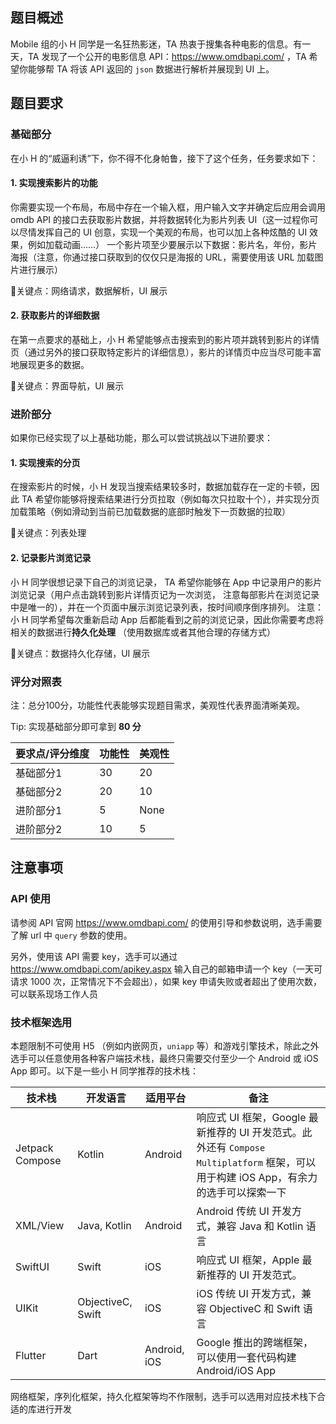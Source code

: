 ## 题目概述

Mobile 组的小 H 同学是一名狂热影迷，TA 热衷于搜集各种电影的信息。有一天，TA 发现了一个公开的电影信息 API：https://www.omdbapi.com/ ，TA 希望你能够帮 TA 将该 API 返回的 `json` 数据进行解析并展现到 UI 上。

## 题目要求

### 基础部分

在小 H 的“威逼利诱”下，你不得不化身帕鲁，接下了这个任务，任务要求如下：

#### 1. 实现搜索影片的功能

你需要实现一个布局，布局中存在一个输入框，用户输入文字并确定后应用会调用 omdb API 的接口去获取影片数据，并将数据转化为影片列表 UI（这一过程你可以尽情发挥自己的 UI 创意，实现一个美观的布局，也可以加上各种炫酷的 UI 效果，例如加载动画……） 一个影片项至少要展示以下数据：影片名，年份，影片海报（注意，你通过接口获取到的仅仅只是海报的 URL，需要使用该 URL 加载图片进行展示）

🔑关键点：网络请求，数据解析，UI 展示

#### 2. 获取影片的详细数据

在第一点要求的基础上，小 H 希望能够点击搜索到的影片项并跳转到影片的详情页（通过另外的接口获取特定影片的详细信息），影片的详情页中应当尽可能丰富地展现更多的数据。

🔑关键点：界面导航，UI 展示

### 进阶部分

如果你已经实现了以上基础功能，那么可以尝试挑战以下进阶要求：

#### 1. 实现搜索的分页

在搜索影片的时候，小 H 发现当搜索结果较多时，数据加载存在一定的卡顿，因此 TA 希望你能够将搜索结果进行分页拉取（例如每次只拉取十个），并实现分页加载策略（例如滑动到当前已加载数据的底部时触发下一页数据的拉取）

🔑关键点：列表处理

#### 2. 记录影片浏览记录

小 H 同学很想记录下自己的浏览记录， TA 希望你能够在 App 中记录用户的影片浏览记录（用户点击跳转到影片详情页记为一次浏览， 注意每部影片在浏览记录中是唯一的），并在一个页面中展示浏览记录列表，按时间顺序倒序排列。 注意：小 H 同学希望每次重新启动 App 后都能看到之前的浏览记录，因此你需要考虑将相关的数据进行**持久化处理** （使用数据库或者其他合理的存储方式）

🔑关键点：数据持久化存储，UI 展示

### 评分对照表

注：总分100分，功能性代表能够实现题目需求，美观性代表界面清晰美观。

Tip: 实现基础部分即可拿到 **80 分**

| 要求点/评分维度 | 功能性 | 美观性 |
| --------------- | ------ | ------ |
| 基础部分1       | 30     | 20     |
| 基础部分2       | 20     | 10     |
| 进阶部分1       | 5      | None   |
| 进阶部分2       | 10     | 5      |

## 注意事项

### API 使用

请参阅 API 官网 https://www.omdbapi.com/ 的使用引导和参数说明，选手需要了解 url 中 `query` 参数的使用。

另外，使用该 API 需要 key，选手可以通过 https://www.omdbapi.com/apikey.aspx 输入自己的邮箱申请一个 key（一天可请求 1000 次，正常情况下不会超出），如果 key 申请失败或者超出了使用次数，可以联系现场工作人员

### 技术框架选用

本题限制不可使用 H5 （例如内嵌网页，`uniapp` 等）和游戏引擎技术，除此之外选手可以任意使用各种客户端技术栈，最终只需要交付至少一个 Android 或 iOS App 即可。以下是一些小 H 同学推荐的技术栈：

| 技术栈          | 开发语言          | 适用平台     | 备注                                                         |
| --------------- | ----------------- | ------------ | ------------------------------------------------------------ |
| Jetpack Compose | Kotlin            | Android      | 响应式 UI 框架，Google 最新推荐的 UI 开发范式。此外还有 `Compose Multiplatform` 框架，可以用于构建 iOS App，有余力的选手可以探索一下 |
| XML/View        | Java, Kotlin      | Android      | Android 传统 UI 开发方式，兼容 Java 和 Kotlin 语言           |
| SwiftUI         | Swift             | iOS          | 响应式 UI 框架，Apple 最新推荐的 UI 开发范式。               |
| UIKit           | ObjectiveC, Swift | iOS          | iOS 传统 UI 开发方式，兼容 ObjectiveC 和 Swift 语言          |
| Flutter         | Dart              | Android, iOS | Google 推出的跨端框架，可以使用一套代码构建 Android/iOS App  |

网络框架，序列化框架，持久化框架等均不作限制，选手可以选用对应技术栈下合适的库进行开发